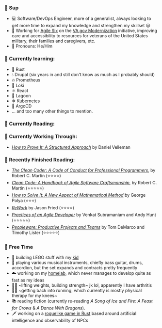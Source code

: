 ### 👋 Sup
- 💻 Software/DevOps Engineer, more of a generalist, always looking to get more time to expand my knowledge and strengthen my skillset 😃
- 🏥 Working for [Agile Six](https://agile6.com/) on the [VA.gov Modernization](https://www.va.gov/modernization/) initiative, improving care and accessibility to resources for veterans of the United States military, their families and caregivers, etc.
- 👴 Pronouns: He/Him
### 🌱 Currently learning:
- 🦀 Rust
- 💧 Drupal (six years in and still don't know as much as I probably should)
- 🔥 Prometheus
- 📜 Loki
- ⚛️ React
- 🌊 Lagoon
- ☸️ Kubernetes
- 🦑 ArgoCD
- ... and too many other things to mention.
### 📖 Currently Reading:
### 📓 Currently Working Through:
- _[How to Prove It: A Structured Approach](https://www.amazon.com/gp/product/0521675995/ref=ppx_yo_dt_b_asin_title_o01_s00?ie=UTF8&psc=1)_ by Daniel Velleman
### 📕 Recently Finished Reading:
- _[The Clean Coder: A Code of Conduct for Professional Programmers](https://www.amazon.com/Clean-Coder-Conduct-Professional-Programmers/dp/0137081073)_, by Robert C. Martin (⭐⭐⭐⭐)
- _[Clean Code: A Handbook of Agile Software Craftsmanship](https://www.amazon.com/Clean-Code-Handbook-Software-Craftsmanship/dp/0132350882)_, by Robert C. Martin (⭐⭐⭐⭐⭐)
- _[How to Solve It: A New Aspect of Mathematical Method](https://www.amazon.com/gp/product/4871878309/ref=ppx_yo_dt_b_asin_title_o00_s00?ie=UTF8&psc=1)_ by George Polya (⭐⭐⭐)
- _[ReWork](https://www.amazon.com/gp/product/0307463745/ref=ppx_yo_dt_b_asin_title_o04_s00?ie=UTF8&psc=1)_ by Jason Fried (⭐⭐⭐⭐)
- _[Practices of an Agile Developer](https://www.amazon.com/gp/product/097451408X/ref=ppx_yo_dt_b_search_asin_title)_ by Venkat Subramaniam and Andy Hunt (⭐⭐⭐⭐⭐)
- _[Peopleware: Productive Projects and Teams](https://www.amazon.com/Peopleware-Productive-Projects-Tom-DeMarco/dp/0932633439)_ by Tom DeMarco and Timothy Lister (⭐⭐⭐⭐⭐)
### 🎲 Free Time
- 🧱 building LEGO stuff with my [kid](https://github.com/JomoDuggins)
- 🎸 playing various musical instruments, chiefly bass guitar, drums, accordion, but the set expands and contracts pretty frequently
- ☁️ working on my [homelab](https://github.com/hellholt/), which never manages to develop quite as fast as my ideas
- 🏋️‍♂️ ~lifting weights, building strength~ jk lol, apparently I have arthritis
- 🏃‍♂️ ~getting back into running, which currently is mostly physical therapy for my knees~
- 📚 reading fiction (currently re-reading _A Song of Ice and Fire_: _A Feast for Crows_ & _A Dance With Dragons_).
- 🗡️ working on a [roguelike game in Rust](https://github.com/ndouglas/downdelving) based around artificial intelligence and observability of NPCs



<!-- 
- 📚 Books to Read, Re-Read, Work Through, Etc:
  - Languages:
    - _[Programming Rust: Fast, Safe Systems Development](https://www.amazon.com/gp/product/1492052590/ref=ppx_yo_dt_b_asin_title_o00_s00?ie=UTF8&psc=1)_ by Jim Blandy
    - _[Clojure for the Brave and True: Learn the Ultimate Language and Become a Better Programmer](https://www.amazon.com/gp/product/1593275919/ref=ppx_yo_dt_b_asin_title_o03_s00?ie=UTF8&psc=1)_ by Daniel Higginbotham
    - _[Learn You Some Erlang for Great Good!](https://www.amazon.com/gp/product/1593274351/ref=ppx_yo_dt_b_asin_title_o02_s00?ie=UTF8&psc=1)_ by Fred Hebert
  - DevOps:
    - _[Cloud Native DevOps with Kubernetes: Building, Deploying, and Scaling Modern Applications in the Cloud](https://www.amazon.com/gp/product/1492040762/ref=ppx_yo_dt_b_asin_title_o00_s00?ie=UTF8&psc=1)_ by John Arundel
    - _[Production Kubernetes: Building Successful Application Platforms](https://www.amazon.com/gp/product/1492092304/ref=ppx_yo_dt_b_asin_title_o09_s00?ie=UTF8&psc=1)_ by Josh Rosso
  - Engineering:
    - _[Elemental Design Patterns](https://www.amazon.com/gp/product/0321711920/ref=ppx_yo_dt_b_asin_title_o06_s00?ie=UTF8&psc=1)_ by Jason Smith
    - _[Code Complete: A Practical Handbook of Software Construction](https://www.amazon.com/gp/product/0735619670/ref=ppx_yo_dt_b_asin_title_o05_s00?ie=UTF8&psc=1)_ by Steve McConnell
    - _[Programming Pearls](https://www.amazon.com/gp/product/0201657880/ref=ppx_yo_dt_b_asin_title_o04_s00?ie=UTF8&psc=1)_ by Jon Bentley
    - _[Working Effectively With Legacy Code](https://www.amazon.com/gp/product/0131177052/ref=ppx_yo_dt_b_asin_title_o02_s02?ie=UTF8&psc=1)_ by Michael Feathers
    - _[Design Patterns: Elements of Reusable Object-Oriented Software](https://www.amazon.com/gp/product/0201633612/ref=ppx_yo_dt_b_asin_title_o02_s01?ie=UTF8&psc=1)_ by Erich Gamma, Richard Helm, Ralph Johnson, and John Vlissides
    - _[Test-Driven Development: By Example](https://www.amazon.com/gp/product/0321146530/ref=ppx_yo_dt_b_asin_title_o01_s00?ie=UTF8&psc=1)_ by Kent Beck
    - _[Waltzing With Bears: Managing Risk on Software Projects](https://www.amazon.com/gp/product/0932633609/ref=ppx_yo_dt_b_asin_title_o05_s00?ie=UTF8&psc=1)_ by Tom DeMarco
    - _[Algorithms + Data Structures = Programs](https://www.amazon.com/gp/product/0130224189/ref=ppx_yo_dt_b_asin_title_o01_s00?ie=UTF8&psc=1)_ by Niklaus Wirth
    - _[Software Estimation: Demystifying the Black Art](https://www.amazon.com/gp/product/0735605351/ref=ppx_yo_dt_b_asin_title_o00_s00?ie=UTF8&psc=1)_ by Steve McConnell
    - _[Websocket: Lightweight Client-Server Communications](https://www.amazon.com/gp/product/1449369278/ref=ppx_yo_dt_b_asin_title_o05_s01?ie=UTF8&psc=1)_ by Andrew Lombardi
    - _[High Performance Browser Networking](https://www.amazon.com/gp/product/1449344763/ref=ppx_yo_dt_b_asin_title_o05_s00?ie=UTF8&psc=1)_ by Ilya Grigorik
    - _[Learning HTTP/2: A Practical Guide](https://www.amazon.com/gp/product/1491962445/ref=ppx_yo_dt_b_asin_title_o04_s00?ie=UTF8&psc=1)_ by Stephen Ludin
    - _[HTTP: The Definitive Guide](https://www.amazon.com/gp/product/1565925092/ref=ppx_yo_dt_b_asin_title_o03_s00?ie=UTF8&psc=1)_ by David Gourley
    - _[Game Programming Patterns](https://www.amazon.com/gp/product/0990582906/ref=ppx_yo_dt_b_asin_title_o02_s00?ie=UTF8&psc=1)_ by Robert Nystrom
  - Mathematics and Computer Science:
    - _[Structure and Interpretation of Computer Programs](https://www.amazon.com/gp/product/0262510871/ref=ppx_yo_dt_b_asin_title_o08_s00?ie=UTF8&psc=1)_ by Harold Abelman and Gerald Sussman
    - _[How to Design Programs](https://www.amazon.com/gp/product/0262534800/ref=ppx_yo_dt_b_asin_title_o00_s00?ie=UTF8&psc=1)_ by Matthias Felleisen
    - _[Introduction to Algorithms](https://www.amazon.com/gp/product/0262033844/ref=ppx_yo_dt_b_asin_title_o00_s00?ie=UTF8&psc=1)_ by Thomas Cormen
    - _[Concrete Mathematics: A Foundation for Computer Science](https://www.amazon.com/gp/product/0201558025/ref=ppx_yo_dt_b_asin_title_o07_s00?ie=UTF8&psc=1)_ by Ronald Graham, Donald Knuth, and Oren Patashnik
    - _[The Art of Computer Programming](https://www.amazon.com/gp/product/0321751043/ref=ppx_yo_dt_b_asin_title_o07_s01?ie=UTF8&psc=1)_ by Donald Knuth
  - Design/Miscellaneous:
    - _[The Annotated Turing](https://www.amazon.com/gp/product/0470229055/ref=ppx_yo_dt_b_asin_title_o08_s00?ie=UTF8&psc=1)_ by Charles Petzold
    - _[Notes on the Synthesis of Form](https://www.amazon.com/gp/product/0674627512/ref=ppx_yo_dt_b_asin_title_o06_s00?ie=UTF8&psc=1)_ by Christopher Alexander
    - _[Things That Make Us Smart](https://www.amazon.com/gp/product/0201626950/ref=ppx_yo_dt_b_asin_title_o04_s00?ie=UTF8&psc=1)_ by Donald A. Norman
    - _[A Pattern Language: Towns, Buildings, Construction](https://www.amazon.com/gp/product/0195019199/ref=ppx_yo_dt_b_asin_title_o09_s00?ie=UTF8&psc=1)_ by Christopher Alexander
    - _[Internet Core Protocols: The Definitive Guide](https://www.amazon.com/gp/product/1565925726/ref=ppx_yo_dt_b_asin_title_o08_s00?ie=UTF8&psc=1)_ by Eric Hall
    - _[The Timeless Way of Building](https://www.amazon.com/gp/product/0195024028/ref=ppx_yo_dt_b_asin_title_o07_s00?ie=UTF8&psc=1)_ by Christopher Alexander
    - _[User Story Mapping](https://www.amazon.com/gp/product/1491904909/ref=ppx_yo_dt_b_asin_title_o06_s00?ie=UTF8&psc=1)_ by Jeff Patton
    - _[Crafting Interpreters](https://www.amazon.com/gp/product/0990582930/ref=ppx_yo_dt_b_asin_title_o06_s00?ie=UTF8&psc=1)_ by Robert Nystrom
    - _[The Best Software Writing I](https://www.amazon.com/gp/product/1590595009/ref=ppx_yo_dt_b_asin_title_o03_s00?ie=UTF8&psc=1)_ by Joel Spolsky
-->
<!--
**ndouglas/ndouglas** is a ✨ _special_ ✨ repository because its `README.md` (this file) appears on your GitHub profile.

Here are some ideas to get you started:

- 🔭 I’m currently working on ...
- 🌱 I’m currently learning ...
- 👯 I’m looking to collaborate on ...
- 🤔 I’m looking for help with ...
- 💬 Ask me about ...
- 📫 How to reach me: ...
- ⚡ Fun fact: ...
-->
